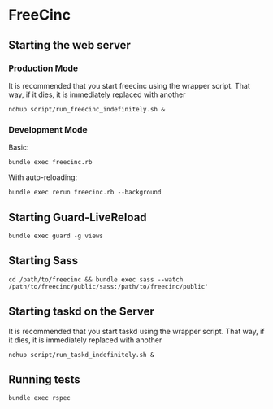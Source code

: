 FreeCinc
========

Starting the web server
-----------------------

### Production Mode
It is recommended that you start freecinc using the wrapper script. That way, if it dies, it is immediately replaced with another

    nohup script/run_freecinc_indefinitely.sh &


### Development Mode

Basic:

    bundle exec freecinc.rb

With auto-reloading:

    bundle exec rerun freecinc.rb --background


Starting Guard-LiveReload
-------------------------

    bundle exec guard -g views


Starting Sass
-------------

    cd /path/to/freecinc && bundle exec sass --watch /path/to/freecinc/public/sass:/path/to/freecinc/public'


Starting taskd on the Server
----------------------------

It is recommended that you start taskd using the wrapper script. That way, if it dies, it is immediately replaced with another

    nohup script/run_taskd_indefinitely.sh &


Running tests
-------------

    bundle exec rspec
